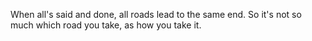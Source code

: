 When all's said and done, all roads lead to the same end.  So it's not so much which road you take, as how you take it.
